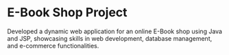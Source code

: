 #  E-Book Shop Project
 Developed a dynamic web application for an online E-Book shop using Java and JSP, showcasing skills in web development, database management, and e-commerce functionalities.
